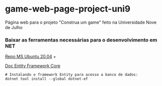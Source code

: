 # game-web-page-project-uni9
Página web para o projeto "Construa um game" feito na Universidade Nove de Julho

### Baixar as ferramentas necessárias para o desenvolvimento em NET
[Repo MS Ubuntu 20.04](https://learn.microsoft.com/en-us/dotnet/core/install/linux-ubuntu-2004)
+

[Doc Entity Framework Core](https://learn.microsoft.com/pt-br/ef/core/)
```
# Instalando o framework Entity para acesso a banco de dados:
dotnet tool install --global dotnet-ef
```

